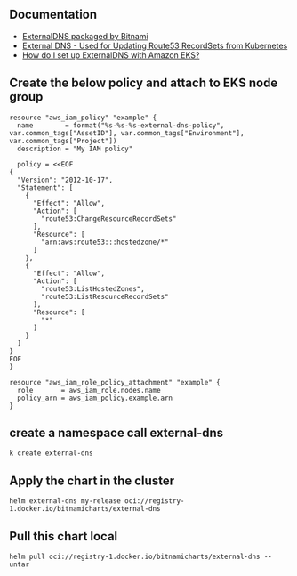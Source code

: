 ## Documentation
- [ExternalDNS packaged by Bitnami](https://artifacthub.io/packages/helm/bitnami/external-dns)
- [External DNS - Used for Updating Route53 RecordSets from Kubernetes](https://www.stacksimplify.com/aws-eks/aws-alb-ingress/install-externaldns-on-aws-eks/)
- [How do I set up ExternalDNS with Amazon EKS?](https://repost.aws/knowledge-center/eks-set-up-externaldns)


## Create the below policy and attach to EKS node group
```t
resource "aws_iam_policy" "example" {
  name        = format("%s-%s-%s-external-dns-policy", var.common_tags["AssetID"], var.common_tags["Environment"], var.common_tags["Project"])
  description = "My IAM policy"

  policy = <<EOF
{
  "Version": "2012-10-17",
  "Statement": [
    {
      "Effect": "Allow",
      "Action": [
        "route53:ChangeResourceRecordSets"
      ],
      "Resource": [
        "arn:aws:route53:::hostedzone/*"
      ]
    },
    {
      "Effect": "Allow",
      "Action": [
        "route53:ListHostedZones",
        "route53:ListResourceRecordSets"
      ],
      "Resource": [
        "*"
      ]
    }
  ]
}
EOF
}

resource "aws_iam_role_policy_attachment" "example" {
  role       = aws_iam_role.nodes.name
  policy_arn = aws_iam_policy.example.arn
}
```

## create a namespace call external-dns
```
k create external-dns
```

## Apply the chart in the cluster
```
helm external-dns my-release oci://registry-1.docker.io/bitnamicharts/external-dns
```

## Pull this chart local
```
helm pull oci://registry-1.docker.io/bitnamicharts/external-dns --untar
```